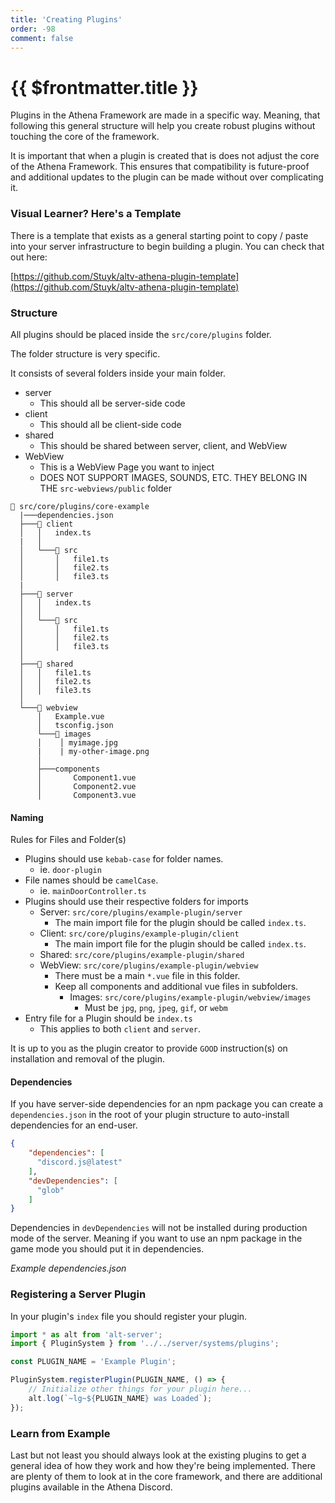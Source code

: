 ```yaml
---
title: 'Creating Plugins'
order: -98
comment: false
---
```


# {{ $frontmatter.title }}

Plugins in the Athena Framework are made in a specific way. Meaning, that following this general structure will help you create robust plugins without touching the core of the framework.

It is important that when a plugin is created that is does not adjust the core of the Athena Framework. This ensures that compatibility is future-proof and additional updates to the plugin can be made without over complicating it.

### Visual Learner? Here's a Template

There is a template that exists as a general starting point to copy / paste into your server infrastructure to begin building a plugin. You can check that out here:

[https://github.com/Stuyk/altv-athena-plugin-template](https://github.com/Stuyk/altv-athena-plugin-template)

### Structure

All plugins should be placed inside the `src/core/plugins` folder.

The folder structure is very specific.

It consists of several folders inside your main folder.

* server
  * This should all be server-side code
* client
  * This should all be client-side code
* shared
  * This should be shared between server, client, and WebView
* WebView
  * This is a WebView Page you want to inject
  * DOES NOT SUPPORT IMAGES, SOUNDS, ETC. THEY BELONG IN THE `src-webviews/public` folder

```
📁 src/core/plugins/core-example
  |───dependencies.json
  ├───📁 client
  │   │   index.ts
  |   │
  │   └───📁 src  
  │       │   file1.ts
  │       │   file2.ts
  │       │   file3.ts
  |
  ├───📁 server
  │   │   index.ts
  │   │
  │   └───📁 src
  │       │   file1.ts
  │       │   file2.ts
  │       │   file3.ts
  │
  ├───📁 shared
  │   │   file1.ts
  │   │   file2.ts
  │   │   file3.ts
  │
  └───📁 webview
      │   Example.vue
      │   tsconfig.json
      └───📁 images
      │    │ myimage.jpg
      |    | my-other-image.png
      │
      ├───components
      │       Component1.vue
      │       Component2.vue
      │       Component3.vue
```

#### Naming

Rules for Files and Folder(s)

* Plugins should use `kebab-case` for folder names.
  * ie. `door-plugin`
* File names should be `camelCase`.
  * ie. `mainDoorController.ts`
* Plugins should use their respective folders for imports
  * Server: `src/core/plugins/example-plugin/server`
    * The main import file for the plugin should be called `index.ts`.
  * Client: `src/core/plugins/example-plugin/client`
    * The main import file for the plugin should be called `index.ts`.
  * Shared: `src/core/plugins/example-plugin/shared`
  * WebView: `src/core/plugins/example-plugin/webview`
    * There must be a main `*.vue` file in this folder.
    * Keep all components and additional vue files in subfolders.
      * Images: `src/core/plugins/example-plugin/webview/images`
         * Must be `jpg`, `png`, `jpeg`, `gif`, or `webm` 
* Entry file for a Plugin should be `index.ts`
  * This applies to both `client` and `server`.

It is up to you as the plugin creator to provide `GOOD` instruction(s) on installation and removal of the plugin.

#### Dependencies

If you have server-side dependencies for an npm package you can create a `dependencies.json` in the root of your plugin structure to auto-install dependencies for an end-user.

```json
{
    "dependencies": [
      "discord.js@latest"
    ],
    "devDependencies": [
      "glob"
    ]
}
```

Dependencies in `devDependencies` will not be installed during production mode of the server. Meaning if you want to use an npm package in the game mode you should put it in dependencies.

_Example dependencies.json_

### Registering a Server Plugin

In your plugin's `index` file you should register your plugin.

```typescript
import * as alt from 'alt-server';
import { PluginSystem } from '../../server/systems/plugins';

const PLUGIN_NAME = 'Example Plugin';

PluginSystem.registerPlugin(PLUGIN_NAME, () => {
    // Initialize other things for your plugin here...
    alt.log(`~lg~${PLUGIN_NAME} was Loaded`);
});
```

### Learn from Example

Last but not least you should always look at the existing plugins to get a general idea of how they work and how they're being implemented. There are plenty of them to look at in the core framework, and there are additional plugins available in the Athena Discord.
